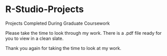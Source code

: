 # R-Studio-Projects
Projects Completed During Graduate Coursework

Please take the time to look through my work. There is a .pdf file ready for you to view in a clean slate. 

Thank you again for taking the time to look at my work. 
